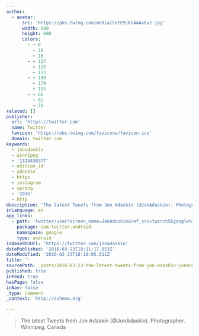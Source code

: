 ```yaml
---
author:
  - avatar:
      src: 'https://pbs.twimg.com/media/CeFE9jKUAAAxEvz.jpg'
      width: 600
      height: 600
      colors:
        - - 8
          - 10
          - 18
        - - 127
          - 115
          - 113
        - - 199
          - 179
          - 155
        - - 66
          - 62
          - 76
related: []
publisher:
  url: 'https://twitter.com'
  name: Twitter
  favicon: 'https://abs.twimg.com/favicons/favicon.ico'
  domain: twitter.com
keywords:
  - jonadaskin
  - winnipeg
  - '1324438377'
  - edition_id
  - adaskin
  - https
  - instagram
  - spring
  - '2016'
  - http
description: 'The latest Tweets from Jon Adaskin (@JonAdaskin). Photographer. Winnipeg, Canada'
inLanguage: en
app_links:
  - path: 'twitter/user?screen_name=JonAdaskin&ref_src=twsrc%5Egoogle%7Ctwcamp%5Eandroidseo%7Ctwgr%5Eprofile'
    package: com.twitter.android
    namespace: google
    type: android
isBasedOnUrl: 'https://twitter.com/jonadaskin'
datePublished: '2016-03-23T18:11:17.853Z'
dateModified: '2016-03-23T18:10:05.511Z'
title: ''
sourcePath: _posts/2016-03-23-the-latest-tweets-from-jon-adaskin-jonadaskin-photograph.md
published: true
inFeed: true
hasPage: false
inNav: false
_type: Comment
_context: 'http://schema.org'

---
```

> The latest Tweets from Jon Adaskin (@JonAdaskin). Photographer. Winnipeg, Canada